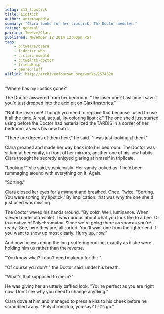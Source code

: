```yaml
---
idtag: c12_lipstick
title: Lipstick
author: antennapedia
summary: "Clara looks for her lipstick. The Doctor meddles."
rating: general
pairing: Twelve/Clara
published: November 18 2014 12:00pm PST
tags:
    - p:twelve/clara
    - f:doctor_who
    - c:clara-oswald
    - c:twelfth-doctor
    - friendship
    - genre:fluff
altlink: http://archiveofourown.org/works/2574320
---
```

"Where has my lipstick gone?"

The Doctor answered from her bedroom. "The laser one? Last time I saw it you'd just dropped into the acid pit on Glaxifrastorica."

"Not the laser one! Though you need to replace that because I used to use it all the time. A real, actual, lip-coloring lipstick." The one she'd just started using before the Doctor had materialized the TARDIS in a corner of her bedroom, as was his new habit.

"There are dozens of them here," he said. "I was just looking at them."

Clara groaned and made her way back into her bedroom. The Doctor was sitting at her vanity, in front of her mirrors, another one of his new habits. Clara thought he secretly enjoyed glaring at himself in triplicate.

"Looking?" she said, suspiciously. Her vanity looked as if he'd been rummaging around with everything on it. Again.

"Sorting."

Clara closed her eyes for a moment and breathed. Once. Twice. "Sorting. You were sorting my lipstick." By implication: that was why the one she'd just used was missing.

The Doctor waved his hands around. "By color. Well, luminance. When viewed under ultraviolet. I was curious about what you look like to a bee. Or to a native of Polychromatoa. Since we're going there as soon as you're ready. See, here they are, all sorted. You'll want one from the lighter end if you want to show up most clearly. Hurry up, now."

And now he was doing the long-suffering routine, exactly as if she were holding him up rather than the reverse.

"You know what? I don't need makeup for this."

"Of course you don't," the Doctor said, under his breath.

"What's that supposed to mean?"

He was giving her an utterly baffled look. "You're perfect as you are right now. Don't see why you need to change anything."

Clara dove at him and managed to press a kiss to his cheek before he scrambled away. "Polychromatoa, you say? Let's go."
